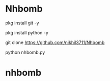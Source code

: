 # Nhbomb

pkg install git -y

pkg install python -y

git clone https://github.com/nikhil3711/Nhbomb

python nhbomb.py

# nhbomb
